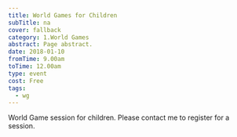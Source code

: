 ```yaml
---
title: World Games for Children
subTitle: na
cover: fallback
category: 1.World Games
abstract: Page abstract.
date: 2018-01-10
fromTime: 9.00am
toTime: 12.00am
type: event
cost: Free
tags:
  - wg
---
```


World Game session for children. Please contact me to register for a session.

